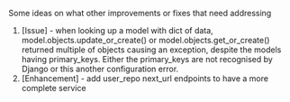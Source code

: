 Some ideas on what other improvements or fixes that need addressing


1. [Issue] - when looking up a model with dict of data, model.objects.update_or_create() or model.objects.get_or_create() returned multiple of objects causing an exception, despite the models having primary_keys. Either the primary_keys are not recognised by Django or this another configuration error.
2. [Enhancement] - add user_repo next_url endpoints to have a more complete service